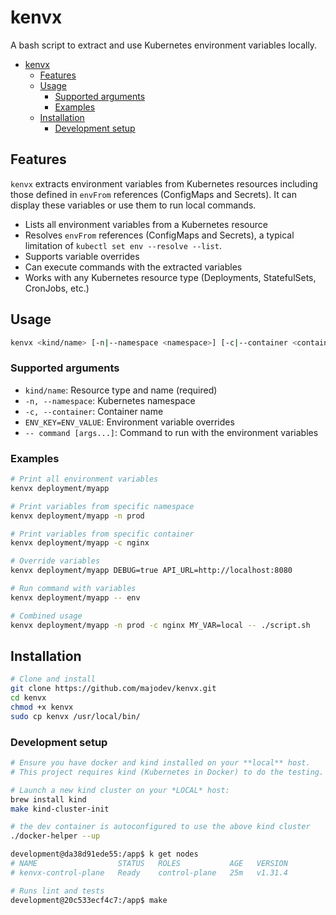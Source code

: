 # kenvx

A bash script to extract and use Kubernetes environment variables locally.

- [kenvx](#kenvx)
  - [Features](#features)
  - [Usage](#usage)
    - [Supported arguments](#supported-arguments)
    - [Examples](#examples)
  - [Installation](#installation)
    - [Development setup](#development-setup)


## Features

`kenvx` extracts environment variables from Kubernetes resources including those defined in `envFrom` references (ConfigMaps and Secrets). It can display these variables or use them to run local commands.

- Lists all environment variables from a Kubernetes resource
- Resolves `envFrom` references (ConfigMaps and Secrets), a typical limitation of `kubectl set env --resolve --list`.
- Supports variable overrides
- Can execute commands with the extracted variables
- Works with any Kubernetes resource type (Deployments, StatefulSets, CronJobs, etc.)

## Usage

```bash
kenvx <kind/name> [-n|--namespace <namespace>] [-c|--container <container>] [ENV_KEY=ENV_VALUE...] [-- command [args...]]
```

### Supported arguments

* `kind/name`: Resource type and name (required)
* `-n, --namespace`: Kubernetes namespace
* `-c, --container`: Container name
* `ENV_KEY=ENV_VALUE`: Environment variable overrides
* `-- command [args...]`: Command to run with the environment variables

### Examples

```bash
# Print all environment variables
kenvx deployment/myapp

# Print variables from specific namespace
kenvx deployment/myapp -n prod

# Print variables from specific container
kenvx deployment/myapp -c nginx

# Override variables
kenvx deployment/myapp DEBUG=true API_URL=http://localhost:8080

# Run command with variables
kenvx deployment/myapp -- env

# Combined usage
kenvx deployment/myapp -n prod -c nginx MY_VAR=local -- ./script.sh
```

## Installation

```bash
# Clone and install
git clone https://github.com/majodev/kenvx.git
cd kenvx
chmod +x kenvx
sudo cp kenvx /usr/local/bin/
```

### Development setup

```bash
# Ensure you have docker and kind installed on your **local** host.
# This project requires kind (Kubernetes in Docker) to do the testing.

# Launch a new kind cluster on your *LOCAL* host:
brew install kind
make kind-cluster-init

# the dev container is autoconfigured to use the above kind cluster
./docker-helper --up

development@da38d91ede55:/app$ k get nodes
# NAME                  STATUS   ROLES           AGE   VERSION
# kenvx-control-plane   Ready    control-plane   25m   v1.31.4

# Runs lint and tests
development@20c533ecf4c7:/app$ make
```